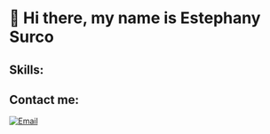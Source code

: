 # 👋 Hi there, my name is Estephany Surco



## Skills:

## Contact me:

[![Email](https://img.shields.io/badge/esurcoa@unsa.edu.pe-44a3f1?style=for-the-badge&logo=gmail&logoColor=white&labelColor=101010)]()
